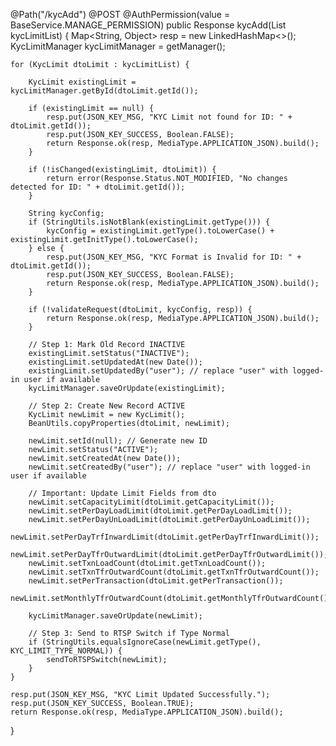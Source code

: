 @Path("/kycAdd")
@POST
@AuthPermission(value = BaseService.MANAGE_PERMISSION)
public Response kycAdd(List<KycLimit> kycLimitList) {
    Map<String, Object> resp = new LinkedHashMap<>();
    KycLimitManager kycLimitManager = getManager();

    for (KycLimit dtoLimit : kycLimitList) {

        KycLimit existingLimit = kycLimitManager.getById(dtoLimit.getId());

        if (existingLimit == null) {
            resp.put(JSON_KEY_MSG, "KYC Limit not found for ID: " + dtoLimit.getId());
            resp.put(JSON_KEY_SUCCESS, Boolean.FALSE);
            return Response.ok(resp, MediaType.APPLICATION_JSON).build();
        }

        if (!isChanged(existingLimit, dtoLimit)) {
            return error(Response.Status.NOT_MODIFIED, "No changes detected for ID: " + dtoLimit.getId());
        }

        String kycConfig;
        if (StringUtils.isNotBlank(existingLimit.getType())) {
            kycConfig = existingLimit.getType().toLowerCase() + existingLimit.getInitType().toLowerCase();
        } else {
            resp.put(JSON_KEY_MSG, "KYC Format is Invalid for ID: " + dtoLimit.getId());
            resp.put(JSON_KEY_SUCCESS, Boolean.FALSE);
            return Response.ok(resp, MediaType.APPLICATION_JSON).build();
        }

        if (!validateRequest(dtoLimit, kycConfig, resp)) {
            return Response.ok(resp, MediaType.APPLICATION_JSON).build();
        }

        // Step 1: Mark Old Record INACTIVE
        existingLimit.setStatus("INACTIVE");
        existingLimit.setUpdatedAt(new Date());
        existingLimit.setUpdatedBy("user"); // replace "user" with logged-in user if available
        kycLimitManager.saveOrUpdate(existingLimit);

        // Step 2: Create New Record ACTIVE
        KycLimit newLimit = new KycLimit();
        BeanUtils.copyProperties(dtoLimit, newLimit);

        newLimit.setId(null); // Generate new ID
        newLimit.setStatus("ACTIVE");
        newLimit.setCreatedAt(new Date());
        newLimit.setCreatedBy("user"); // replace "user" with logged-in user if available

        // Important: Update Limit Fields from dto
        newLimit.setCapacityLimit(dtoLimit.getCapacityLimit());
        newLimit.setPerDayLoadLimit(dtoLimit.getPerDayLoadLimit());
        newLimit.setPerDayUnLoadLimit(dtoLimit.getPerDayUnLoadLimit());
        newLimit.setPerDayTrfInwardLimit(dtoLimit.getPerDayTrfInwardLimit());
        newLimit.setPerDayTfrOutwardLimit(dtoLimit.getPerDayTfrOutwardLimit());
        newLimit.setTxnLoadCount(dtoLimit.getTxnLoadCount());
        newLimit.setTxnTfrOutwardCount(dtoLimit.getTxnTfrOutwardCount());
        newLimit.setPerTransaction(dtoLimit.getPerTransaction());
        newLimit.setMonthlyTfrOutwardCount(dtoLimit.getMonthlyTfrOutwardCount());

        kycLimitManager.saveOrUpdate(newLimit);

        // Step 3: Send to RTSP Switch if Type Normal
        if (StringUtils.equalsIgnoreCase(newLimit.getType(), KYC_LIMIT_TYPE_NORMAL)) {
            sendToRTSPSwitch(newLimit);
        }
    }

    resp.put(JSON_KEY_MSG, "KYC Limit Updated Successfully.");
    resp.put(JSON_KEY_SUCCESS, Boolean.TRUE);
    return Response.ok(resp, MediaType.APPLICATION_JSON).build();
}
